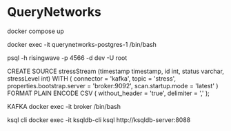 # QueryNetworks

docker compose up


docker exec -it querynetworks-postgres-1 /bin/bash

psql -h risingwave -p 4566 -d dev -U root

CREATE SOURCE stressStream (timestamp timestamp, id int, status varchar, stressLevel int)
WITH ( connector = 'kafka', topic = 'stress', properties.bootstrap.server = 'broker:9092', scan.startup.mode = 'latest' ) FORMAT PLAIN ENCODE CSV ( without_header = 'true', delimiter = ',' );




KAFKA
docker exec -it broker /bin/bash

ksql cli
docker exec -it ksqldb-cli ksql http://ksqldb-server:8088